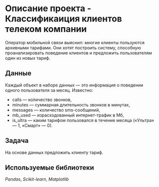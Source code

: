 # Описание проекта - Классификаиция клиентов телеком компании

Оператор мобильной связи выяснил: многие клиенты пользуются архивными тарифами.
Они хотят построить систему, способную проанализировать поведение клиентов и предложить пользователям один из новых тариф.

## Данные

Каждый объект в наборе данных — это информация о поведении одного пользователя за месяц. Известно:

- сalls — количество звонков,
- minutes — суммарная длительность звонков в минутах,
- messages — количество sms-сообщений,
- mb_used — израсходованный интернет-трафик в Мб,
- is_ultra — каким тарифом пользовался в течение месяца («Ультра» — 1, «Смарт» — 0).

## Задача

На основе данных предложить клиенту тариф.

## Используемые библиотеки
*Pandas*, *Scikit-learn*, *Matplotlib*
